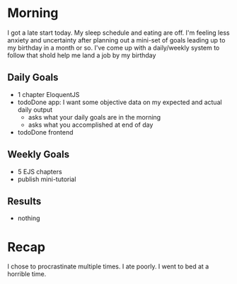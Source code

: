 # Morning
I got a late start today. My sleep schedule and eating are off. I'm feeling less anxiety and uncertainty after planning out a mini-set of goals leading up to my birthday in a month or so. I've come up with a daily/weekly system to follow that shold help me land a job by my birthday

## Daily Goals
- 1 chapter EloquentJS
- todoDone app: I want some objective data on my expected and actual daily output
  - asks what your daily goals are in the morning
  - asks what you accomplished at end of day
- todoDone frontend

## Weekly Goals
- 5 EJS chapters
- publish mini-tutorial

## Results
- nothing

# Recap
I chose to procrastinate multiple times. I ate poorly. I went to bed at a horrible time. 
